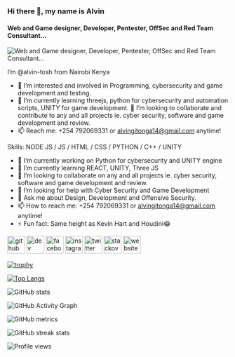 ### Hi there 👋, my name is Alvin
#### Web and Game designer, Developer, Pentester, OffSec and Red Team Consultant...  
![Web and Game designer, Developer, Pentester, OffSec and Red Team Consultant...  ](https://arturssmirnovs.github.io/github-profile-readme-generator/images/banner.png)

I’m @alvin-tosh from Nairobi Kenya
- 👀 I’m interested and involved in Programming, cybersecurity and game development and testing.
- 🌱 I’m currently learning threejs, python for cybersecurity and automation scripts, UNITY for game development.
💞️ I’m looking to collaborate and contribute to any and all projects ie. cyber security, software and game development and review.
- 📫 Reach me: +254 792069331 or alvingitonga14@gmail.com anytime!


Skills: NODE JS / JS / HTML / CSS / PYTHON / C++ / UNITY

- 🔭 I’m currently working on  Python for cybersecurity and UNITY engine  
- 🌱 I’m currently learning REACT, UNITY, Three JS 
- 👯 I’m looking to collaborate on any and all projects ie. cyber security, software and game development and review. 
- 🤔 I’m looking for help with Cyber Security and Game Development 
- 💬 Ask me about Design, Development and Offensive Security. 
- 📫 How to reach me: +254 792069331 or alvingitonga14@gmail.com anytime! 
- ⚡ Fun fact: Same height as Kevin Hart and Houdini:joy: 


[<img src='https://cdn.jsdelivr.net/npm/simple-icons@3.0.1/icons/github.svg' alt='github' height='40'>](https://github.com/alvin-tosh)  [<img src='https://cdn.jsdelivr.net/npm/simple-icons@3.0.1/icons/dev-dot-to.svg' alt='dev' height='40'>](https://dev.to/alvin_tosh)  [<img src='https://cdn.jsdelivr.net/npm/simple-icons@3.0.1/icons/facebook.svg' alt='facebook' height='40'>](https://www.facebook.com/GITONGAalvin)  [<img src='https://cdn.jsdelivr.net/npm/simple-icons@3.0.1/icons/instagram.svg' alt='instagram' height='40'>](https://www.instagram.com/_palpatine69/)  [<img src='https://cdn.jsdelivr.net/npm/simple-icons@3.0.1/icons/twitter.svg' alt='twitter' height='40'>](https://twitter.com/gitonga_alvin)  [<img src='https://cdn.jsdelivr.net/npm/simple-icons@3.0.1/icons/stackoverflow.svg' alt='stackoverflow' height='40'>](https://stackoverflow.com/users/user:18108613)  [<img src='https://cdn.jsdelivr.net/npm/simple-icons@3.0.1/icons/icloud.svg' alt='website' height='40'>](https://chat-dapp.surge.sh/)  

[![trophy](https://github-profile-trophy.vercel.app/?username=alvin-tosh)](https://github.com/ryo-ma/github-profile-trophy)

[![Top Langs](https://github-readme-stats.vercel.app/api/top-langs/?username=alvin-tosh)](https://github.com/anuraghazra/github-readme-stats)

![GitHub stats](https://github-readme-stats.vercel.app/api?username=alvin-tosh&show_icons=true&count_private=true)  

![GitHub Activity Graph](https://activity-graph.herokuapp.com/graph?username=alvin-tosh)  

![GitHub metrics](https://metrics.lecoq.io/alvin-tosh)  

![GitHub streak stats](https://github-readme-streak-stats.herokuapp.com/?user=alvin-tosh)  

![Profile views](https://gpvc.arturio.dev/alvin-tosh)  

<!---
alvin-tosh/alvin-tosh is a ✨ special ✨ repository because its `README.md` (this file) appears on your GitHub profile.
You can click the Preview link to take a look at your changes.
--->
